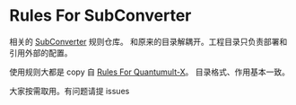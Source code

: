 
# Rules For SubConverter
相关的 [SubConverter]('https://github.com/3dot141/subconverter') 规则仓库。
和原来的目录解耦开。工程目录只负责部署和引用外部的配置。

使用规则大都是 copy 自 [Rules For Quantumult-X](https://github.com/sve1r/Rules-For-Quantumult-X/tree/develop)。
目录格式、作用基本一致。

大家按需取用。有问题请提 issues

